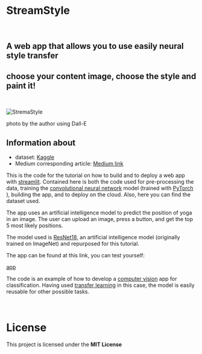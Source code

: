 # StreamStyle

&nbsp;
## A web app that allows you to use easily neural style transfer
## choose your content image, choose the style and paint it!

&nbsp;


![StremaStyle](https://github.com/SalvatoreRa/Yoga_position/blob/main/DALL%C2%B7E%202022-11-15%2015.55.47%20-%20digital%20art%20of%20a%20humanoide%20android%20doing%20yoga%20in%20a%20park,%20high%20quality,%204k.png?raw=true')

photo by the author using Dall-E
&nbsp;
## Information about

* dataset: [Kaggle](https://www.kaggle.com/datasets/tr1gg3rtrash/yoga-posture-dataset)
* Medium corresponding article: [Medium link](https://medium.com/mlearning-ai/make-an-app-with-streamlit-in-minutes-bec48ee19d67)

This is the code for the tutorial on how to build and to deploy a web app with [streamlit](https://docs.streamlit.io/). Contained here is both the code used for pre-processing the data, training the [convolutional neural network](https://en.wikipedia.org/wiki/Convolutional_neural_network) model (trained with [PyTorch](https://pytorch.org/) ),  building the app, and to deploy on the cloud. Also, here you can find the dataset used.

The app uses an artificial intelligence model to predict the position of yoga in an image. The user can upload an image, press a button, and get the top 5 most likely positions.

The model used is [ResNet18](https://pytorch.org/vision/main/models/generated/torchvision.models.resnet18.html), an artificial intelligence model (originally trained on ImageNet) and repurposed for this tutorial.

The app can be found at this link, you can test yourself:

[app](https://salvatorera-yoga-position-yoga-model-8um8ih.streamlit.app/)

The code is an example of how to develop a [computer vision](https://en.wikipedia.org/wiki/Computer_vision) app for classification. Having used [transfer learning](https://cs231n.github.io/transfer-learning/) in this case, the model is easily reusable for other possible tasks. 


&nbsp;

# License

This project is licensed under the **MIT License** 
